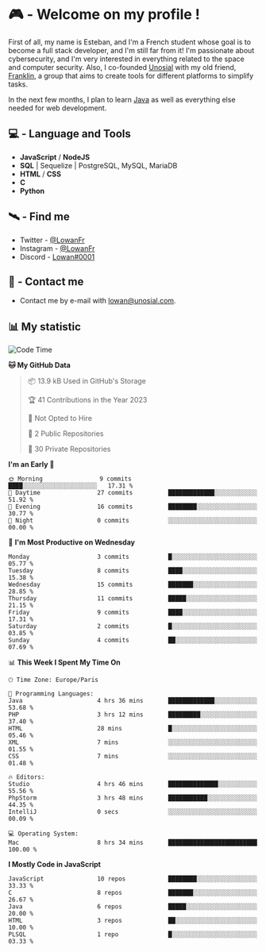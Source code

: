 # 🎮 - Welcome on my profile !
First of all, my name is Esteban, and I'm a French student whose goal is to become a full stack developer, and I'm still far from it!
I'm passionate about cybersecurity, and I'm very interested in everything related to the space and computer security.
Also, I co-founded [Unosial](https://github.com/Unosial) with my old friend, [Franklin](https://github.com/AbaFranklin/), a group that aims to create tools for different platforms to simplify tasks. 

In the next few months, I plan to learn [Java](https://www.java.com/) as well as everything else needed for web development.




## 💻 - Language and Tools
- **JavaScript** / **NodeJS**
- **SQL** | Sequelize | PostgreSQL, MySQL, MariaDB
- **HTML** / **CSS**
- **C**
- **Python**

## 🛰️ - Find me

 - Twitter - [@LowanFr](https://twitter.com/LowanFr/)
 - Instagram - [@LowanFr](https://instagram.com/LowanFr)
 - Discord -  [Lowan#0001](https://unosial.bio/Lowan)
 
## 📡 - Contact me
 - Contact me by e-mail with [lowan@unosial.com](mailto:lowan@unosial.com).

## 📊 My statistic
<!--START_SECTION:waka-->
![Code Time](http://img.shields.io/badge/Code%20Time-634%20hrs%2028%20mins-blue)

**🐱 My GitHub Data** 

> 📦 13.9 kB Used in GitHub's Storage 
 > 
> 🏆 41 Contributions in the Year 2023
 > 
> 🚫 Not Opted to Hire
 > 
> 📜 2 Public Repositories 
 > 
> 🔑 30 Private Repositories 
 > 
**I'm an Early 🐤** 

```text
🌞 Morning                9 commits           ████░░░░░░░░░░░░░░░░░░░░░   17.31 % 
🌆 Daytime                27 commits          █████████████░░░░░░░░░░░░   51.92 % 
🌃 Evening                16 commits          ████████░░░░░░░░░░░░░░░░░   30.77 % 
🌙 Night                  0 commits           ░░░░░░░░░░░░░░░░░░░░░░░░░   00.00 % 
```
📅 **I'm Most Productive on Wednesday** 

```text
Monday                   3 commits           █░░░░░░░░░░░░░░░░░░░░░░░░   05.77 % 
Tuesday                  8 commits           ████░░░░░░░░░░░░░░░░░░░░░   15.38 % 
Wednesday                15 commits          ███████░░░░░░░░░░░░░░░░░░   28.85 % 
Thursday                 11 commits          █████░░░░░░░░░░░░░░░░░░░░   21.15 % 
Friday                   9 commits           ████░░░░░░░░░░░░░░░░░░░░░   17.31 % 
Saturday                 2 commits           █░░░░░░░░░░░░░░░░░░░░░░░░   03.85 % 
Sunday                   4 commits           ██░░░░░░░░░░░░░░░░░░░░░░░   07.69 % 
```


📊 **This Week I Spent My Time On** 

```text
🕑︎ Time Zone: Europe/Paris

💬 Programming Languages: 
Java                     4 hrs 36 mins       █████████████░░░░░░░░░░░░   53.68 % 
PHP                      3 hrs 12 mins       █████████░░░░░░░░░░░░░░░░   37.40 % 
HTML                     28 mins             █░░░░░░░░░░░░░░░░░░░░░░░░   05.46 % 
XML                      7 mins              ░░░░░░░░░░░░░░░░░░░░░░░░░   01.55 % 
CSS                      7 mins              ░░░░░░░░░░░░░░░░░░░░░░░░░   01.48 % 

🔥 Editors: 
Studio                   4 hrs 46 mins       ██████████████░░░░░░░░░░░   55.56 % 
PhpStorm                 3 hrs 48 mins       ███████████░░░░░░░░░░░░░░   44.35 % 
IntelliJ                 0 secs              ░░░░░░░░░░░░░░░░░░░░░░░░░   00.09 % 

💻 Operating System: 
Mac                      8 hrs 34 mins       █████████████████████████   100.00 % 
```

**I Mostly Code in JavaScript** 

```text
JavaScript               10 repos            ████████░░░░░░░░░░░░░░░░░   33.33 % 
C                        8 repos             ███████░░░░░░░░░░░░░░░░░░   26.67 % 
Java                     6 repos             █████░░░░░░░░░░░░░░░░░░░░   20.00 % 
HTML                     3 repos             ██░░░░░░░░░░░░░░░░░░░░░░░   10.00 % 
PLSQL                    1 repo              █░░░░░░░░░░░░░░░░░░░░░░░░   03.33 % 
```




<!--END_SECTION:waka-->
